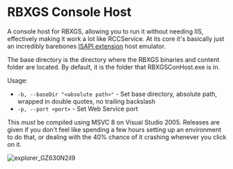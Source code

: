 # RBXGS Console Host
 
A console host for RBXGS, allowing you to run it without needing IIS, effectively making it work a lot like RCCService. At its core it's basically just an incredibly barebones [ISAPI extension](https://learn.microsoft.com/en-us/previous-versions/iis/6.0-sdk/ms525172(v=vs.90))  host emulator.

The base directory is the directory where the RBXGS binaries and content folder are located. By default, it is the folder that RBXGSConHost.exe is in.

Usage:
- `-b, --baseDir "<absolute path>"` - Set base directory, absolute path, wrapped in double quotes, no trailing backslash
- `-p, --port <port>` - Set Web Service port

This *must* be compiled using MSVC 8 on Visual Studio 2005. Releases are given if you don't feel like spending a few hours setting up an environment to do that, or dealing with the 40% chance of it crashing whenever you click on it.

![explorer_GZ630N2iI9](https://github.com/user-attachments/assets/620d569c-403d-405d-98ae-60372e4070ca)
